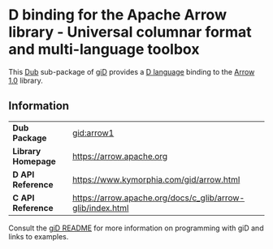 # D binding for the Apache Arrow library - Universal columnar format and multi-language toolbox

This [Dub](https://dub.pm/) sub-package of [giD](https://gid.dub.pm) provides a [D language](https://www.dlang.org) binding to the [Arrow 1.0](https://arrow.apache.org) library.

## Information

|     |     |
| --- | --- |
| **Dub Package**          | [gid:arrow1](https://code.dlang.org/packages/gid%3Aarrow1)                       |
| **Library Homepage**     | https://arrow.apache.org                                                         |
| **D API Reference**      | https://www.kymorphia.com/gid/arrow.html                                         |
| **C API Reference**      | https://arrow.apache.org/docs/c_glib/arrow-glib/index.html                       |

Consult the [giD README](https://github.com/Kymorphia/gid) for more information on programming with giD and links to examples.
